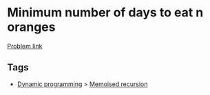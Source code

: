 # Minimum number of days to eat n oranges

[Problem link](https://leetcode.com/problems/minimum-number-of-days-to-eat-n-oranges)

## Tags

* [Dynamic programming](/README.md#Dynamic_programming) > [Memoised recursion](/README.md#Dynamic_programming-Memoised_recursion)
